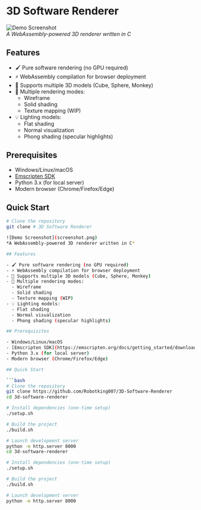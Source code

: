# 3D Software Renderer

![Demo Screenshot](screenshot.png)  
*A WebAssembly-powered 3D renderer written in C*

## Features

- 🖌️ Pure software rendering (no GPU required)
- ⚡ WebAssembly compilation for browser deployment
- 🧊 Supports multiple 3D models (Cube, Sphere, Monkey)
- 🎨 Multiple rendering modes:
  - Wireframe
  - Solid shading
  - Texture mapping (WIP)
- 💡 Lighting models:
  - Flat shading
  - Normal visualization
  - Phong shading (specular highlights)

## Prerequisites

- Windows/Linux/macOS
- [Emscripten SDK](https://emscripten.org/docs/getting_started/downloads.html)
- Python 3.x (for local server)
- Modern browser (Chrome/Firefox/Edge)

## Quick Start

```bash
# Clone the repository
git clone # 3D Software Renderer

![Demo Screenshot](screenshot.png)  
*A WebAssembly-powered 3D renderer written in C*

## Features

- 🖌️ Pure software rendering (no GPU required)
- ⚡ WebAssembly compilation for browser deployment
- 🧊 Supports multiple 3D models (Cube, Sphere, Monkey)
- 🎨 Multiple rendering modes:
  - Wireframe
  - Solid shading
  - Texture mapping (WIP)
- 💡 Lighting models:
  - Flat shading
  - Normal visualization
  - Phong shading (specular highlights)

## Prerequisites

- Windows/Linux/macOS
- [Emscripten SDK](https://emscripten.org/docs/getting_started/downloads.html)
- Python 3.x (for local server)
- Modern browser (Chrome/Firefox/Edge)

## Quick Start

```bash
# Clone the repository
git clone https://github.com/Robotking007/3D-Software-Renderer
cd 3d-software-renderer

# Install dependencies (one-time setup)
./setup.sh

# Build the project
./build.sh

# Launch development server
python -m http.server 8000
cd 3d-software-renderer

# Install dependencies (one-time setup)
./setup.sh

# Build the project
./build.sh

# Launch development server
python -m http.server 8000

